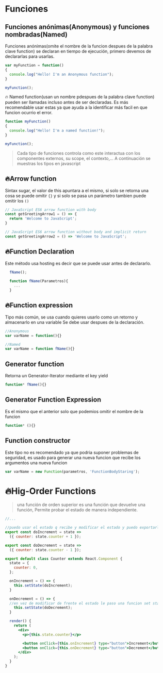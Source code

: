 # Funciones

## Funciones anónimas(Anonymous) y funciones nombradas(Named)

Funciones anónimas(omite el nombre de la funcion despues de la palabra clave function) se declaran en tiempo de ejecución, primero devemos de declararlas para usarlas.
```js
var myFunction = function()
{
  console.log("Hello! I'm an Anonymous function");
}

myFunction();
```

🔥 Named function(usan un nombre pdespues de la palabra clave function) pueden ser llamadas incluso antes de ser declaradas. Es más recomendable usar estas ya que ayuda a la identificar más facil en que funcion ocurrio el error.
```js
function myFunction()
{
  console.log("Hello! I'm a named function!");
}

myFunction();
```

> Cada tipo de funciones controla como este interactua con los componentes externos, su scope, el contexto,... A continuación se muestras los tipos en javascript

 
## 🔥Arrow function
Sintax sugar, el valor de this apuntara a el mismo, si solo se retorna una cosa se puede omitir `{}` y si solo se pasa un parámetro tambien puede omitir los `()`

```js
// JavaScript ES6 arrow function with body
const getGreetingArrow1 = () => {
  return 'Welcome to JavaScript';
}

// JavaScript ES6 arrow function without body and implicit return
const getGreetingArrow2 = () => 'Welcome to JavaScript';
```

## 🔥Function Declaration
Este método usa hosting es decir que se puede usar antes de declararlo.
```js
  fName();
  
  function fName(Parametros){
    ...
  }
```

## 🔥Function expression
Tipo más común, se usa cuando quieres usarlo como un retorno y almacenarlo en una variable
Se debe usar despues de la declaración.

```js
//Anonymous
var varName = function(){}

//Named
var varName = function fName(){}

```

## Generator function
Retorna un Generator-Iterator mediante el key yield

```js
function* fName(){}
```

## Generator Function Expression

 Es el mismo que el anterior solo que podemios omitir el nombre de la funcion
 ```js
 function* (){}
 ```
 


## Function constructor

Este tipo no es recomendado ya que podria suponer problemas de seguridad, es usado para generar una nueva funcion que recibe los argumentos una nueva funcion

```js
var varName = new Function(parametros, 'FunctionBodyStaring');
```


# 🔥Hig-Order Functions

> una función de orden superior es una función que devuelve una función, Permite probar el estado de manera independiente.

```jsx
//...

//puedo usar el estado q recibe y modificar el estado y puedo exportarlas para probarlas(jest, ...)
export const doIncrement = state =>
  ({ counter: state.counter + 1 });

export const doDecrement = state =>
  ({ counter: state.counter - 1 });

export default class Counter extends React.Component {
  state = {
    counter: 0,
  };

  onIncrement = () => {
    this.setState(doIncrement);
  }

  onDecrement = () => {
  //en vez de modificar de frente el estado le paso una funcion set stare le va mandar el estado previo implicitamente
    this.setState(doDecrement);
  }

  render() {
    return (
      <div>
        <p>{this.state.counter}</p>

        <button onClick={this.onIncrement} type="button">Increment</button>
        <button onClick={this.onDecrement} type="button">Decrement</button>
      </div>
    );
  }
}
```
